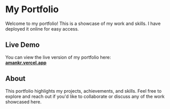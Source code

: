# My Portfolio

Welcome to my portfolio! This is a showcase of my work and skills. I have deployed it online for easy access.

## Live Demo

You can view the live version of my portfolio here:  
[**amankr.vercel.app**](https://amankr.vercel.app)

## About

This portfolio highlights my projects, achievements, and skills. Feel free to explore and reach out if you'd like to collaborate or discuss any of the work showcased here.


